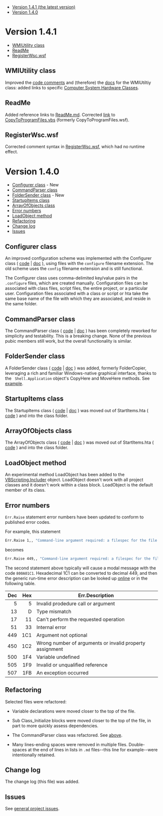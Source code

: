 - [Version 1.4.1 (the latest version)](#version-141)  
- [Version 1.4.0](#version-140)  

# Version 1.4.1

- [WMIUtility class](#wmiutility-class)  
- [ReadMe](#readme)  
- [RegisterWsc.wsf](#registerwscwsf)  

## WMIUtility class

Improved the [code comments](class/WMIUtility.vbs) and (therefore) the [docs](docs/VBScriptClasses.md#wmiutility) for the WMIUtiltiy class: added links to specific [Computer System Hardware Classes](https://docs.microsoft.com/en-us/windows/win32/cimwin32prov/computer-system-hardware-classes).  

## ReadMe

Added reference links to [ReadMe.md](./ReadMe.md#references). Corrected [link](./ReadMe.md#installation) to [CopyToProgramFiles.vbs](./CopyToProgramFiles.vbs) (formerly CopyToProgramFiles.wsf).

## RegisterWsc.wsf

Corrected comment syntax in [RegisterWsc.wsf](examples/RegisterWsc.wsf), which had no runtime effect.

# Version 1.4.0

- [Configurer class](#configurer-class) - New  
- [CommandParser class](#commandparser-class)  
- [FolderSender class](#foldersender-class) - New  
- [StartupItems class](#startupitems-class)  
- [ArrayOfObjects class](#arrayofobjects-class)  
- [Error numbers](#error-numbers)  
- [LoadObject method](#loadobject-method)  
- [Refactoring](#refactoring)  
- [Change log](#change-log)  
- [Issues](#issues)  

## Configurer class

An improved configuration scheme was implemented with the Configurer class ( [code](class/Configurer.vbs) | [doc](docs/VBScriptClasses.md#configurer) ), using files with the `configure` filename extension. The old scheme uses the `config` filename extension and is still functional.  

The Configurer class uses comma-delimited key/value pairs in the `.configure` files, which are created manually.  Configuration files can be associated with class files, script files, the entire project, or a particular user. Configuration files associated with a class or script or hta take the same base name of the file with which they are associated, and reside in the same folder.

## CommandParser class

The CommandParser class ( [code](class/CommandParser.vbs) | [doc](docs/VBScriptClasses.md#commandparser) ) has been completely reworked for simplicity and testability. This is a breaking change. None of the previous pubic members still work, but the overall functionality is similar.

## FolderSender class

A FolderSender class ( [code](class/FolderSender.vbs) | [doc](docs/VBScriptClasses.md#foldersender) ) was added, formerly FolderCopier, leveraging a rich and familiar Windows-native graphical interface, thanks to the <code> Shell.Application</code> object's CopyHere and MoveHere methods. See [example](CopyToProgramFiles.vbs).

## StartupItems class

The StartupItems class ( [code](class/StartupItems.vbs) | [doc](docs/VBScriptClasses.md#startupitems) ) was moved out of StartItems.hta ( [code](examples/StartItems.hta) ) and into the class folder.

## ArrayOfObjects class

The ArrayOfObjects class  ( [code](class/ArrayOfObjects.vbs) | [doc](docs/VBScriptClasses.md#arrayofobjects) ) was moved out of StartItems.hta ( [code](examples/StartItems.hta) ) and into the class folder.

## LoadObject method

An experimental method LoadObject has been added to the [VBScripting.Includer](docs/VBScriptClasses.md#includer) object. LoadObject doesn't work with all project classes and it doesn't work within a class block. LoadObject is the default member of its class.  

## Error numbers

`Err.Raise` statement error numbers have been updated to conform to published error codes.

For example, this statement

```vb
Err.Raise 1,, "Command-line argument required: a filespec for the file to open."
```

becomes

```vb
Err.Raise 449,, "Command-line argument required: a filespec for the file to open."
```

The second statement above typically will cause a modal message with the code `800A01C1`. Hexadecimal 1C1 can be converted to decimal 449, and then the generic run-time error description can be looked up [online](https://docs.microsoft.com/en-us/previous-versions/windows/internet-explorer/ie-developer/scripting-articles/5ta518cw(v=vs.84)) or in the following table.

| Dec | Hex | Err.Description                           |  
| --: | --: | ------------------------------------- |  
|   5 |   5 | Invalid prodedure call or argument    |  
|  13 |   D | Type mismatch                         |  
|  17 |  11 | Can't perform the requested operation |  
|  51 |  33 | Internal error                        |  
| 449 | 1C1 | Argument not optional                 |  
| 450 | 1C2 | Wrong number of arguments or invalid property assignment |  
| 500 | 1F4 | Variable undefined                    |  
| 505 | 1F9 | Invalid or unqualified reference      |  
| 507 | 1FB | An exception occurred                 |  

## Refactoring

Selected files were refactored:

- Variable declarations were moved closer to the top of the file.  

- Sub Class_Initialize blocks were moved closer to the top of the file, in part to more quickly assess dependencies.  

- The CommandParser class was refactored. See [above](#commandparser-class).  

- Many lines-ending spaces were removed in multiple files. Double-spaces at the end of lines in lists in `.md` files--this line for example--were intentionally retained.  

## Change log

The change log (this file) was added.

## Issues

See [general project issues](ReadMe.md#issues).  
